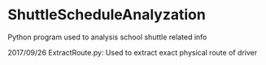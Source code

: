 # ShuttleScheduleAnalyzation
Python program used to analysis school shuttle related info

2017/09/26
ExtractRoute.py:
Used to extract exact physical route of driver
